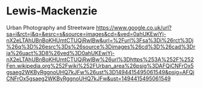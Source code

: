 # Lewis-Mackenzie
Urban Photography and Streetware
https://www.google.co.uk/url?sa=i&rct=j&q=&esrc=s&source=images&cd=&ved=0ahUKEwiYj-nX2eLTAhUBnBoKHUmtCTUQjRwIBw&url=%2Furl%3Fsa%3Di%26rct%3Dj%26q%3D%26esrc%3Ds%26source%3Dimages%26cd%3D%26cad%3Drja%26uact%3D8%26ved%3D0ahUKEwiYj-nX2eLTAhUBnBoKHUmtCTUQjRwIBw%26url%3Dhttps%253A%252F%252Fen.wikipedia.org%252Fwiki%252FUrban_area%26psig%3DAFQjCNFrOx5gsaeg2WKByRggnoUHQ7kJFw%26ust%3D1494415495061549&psig=AFQjCNFrOx5gsaeg2WKByRggnoUHQ7kJFw&ust=1494415495061549
